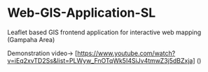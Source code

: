 # Web-GIS-Application-SL
Leaflet based GIS frontend application for interactive web mapping
(Gampaha Area)

Demonstration video-> [https://www.youtube.com/watch?v=iEq2xvTD2Ss&list=PLWyw_FnOTqWk5I4SiJv4tmwZ3j5dBZxja] ()
